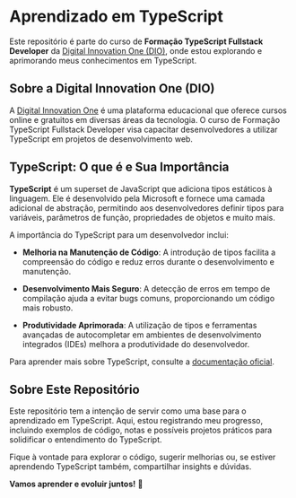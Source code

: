 # Aprendizado em TypeScript

Este repositório é parte do curso de **Formação TypeScript Fullstack Developer** da [Digital Innovation One (DIO)](https://www.dio.me/), onde estou explorando e aprimorando meus conhecimentos em TypeScript.

## Sobre a Digital Innovation One (DIO)

A [Digital Innovation One](https://www.dio.me/) é uma plataforma educacional que oferece cursos online e gratuitos em diversas áreas da tecnologia. O curso de Formação TypeScript Fullstack Developer visa capacitar desenvolvedores a utilizar TypeScript em projetos de desenvolvimento web.

## TypeScript: O que é e Sua Importância

**TypeScript** é um superset de JavaScript que adiciona tipos estáticos à linguagem. Ele é desenvolvido pela Microsoft e fornece uma camada adicional de abstração, permitindo aos desenvolvedores definir tipos para variáveis, parâmetros de função, propriedades de objetos e muito mais.

A importância do TypeScript para um desenvolvedor inclui:

- **Melhoria na Manutenção de Código**: A introdução de tipos facilita a compreensão do código e reduz erros durante o desenvolvimento e manutenção.

- **Desenvolvimento Mais Seguro**: A detecção de erros em tempo de compilação ajuda a evitar bugs comuns, proporcionando um código mais robusto.

- **Produtividade Aprimorada**: A utilização de tipos e ferramentas avançadas de autocompletar em ambientes de desenvolvimento integrados (IDEs) melhora a produtividade do desenvolvedor.

Para aprender mais sobre TypeScript, consulte a [documentação oficial](https://www.typescriptlang.org/).

## Sobre Este Repositório

Este repositório tem a intenção de servir como uma base para o aprendizado em TypeScript. Aqui, estou registrando meu progresso, incluindo exemplos de código, notas e possíveis projetos práticos para solidificar o entendimento do TypeScript.

Fique à vontade para explorar o código, sugerir melhorias ou, se estiver aprendendo TypeScript também, compartilhar insights e dúvidas.

**Vamos aprender e evoluir juntos!** 🚀
